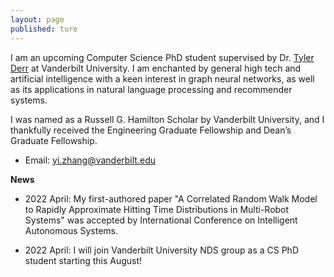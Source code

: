 ```yaml
---
layout: page
published: ture
---
```


I am an upcoming Computer Science PhD student supervised by Dr. [Tyler Derr](https://tylersnetwork.github.io/) at Vanderbilt University. I am enchanted by general high tech and artificial intelligence with a keen interest in graph neural networks, as well as its applications in natural language processing and recommender systems. 

I was named as a Russell G. Hamilton Scholar by Vanderbilt University, and I thankfully received the Engineering Graduate Fellowship and Dean’s Graduate Fellowship.

- Email: <yi.zhang@vanderbilt.edu>

**News**

- 2022 April: My first-authored paper "A Correlated Random Walk Model to Rapidly Approximate Hitting Time Distributions in Multi-Robot Systems" was accepted by International Conference on Intelligent Autonomous Systems. 

- 2022 April: I will join Vanderbilt University NDS group as a CS PhD student starting this August!


